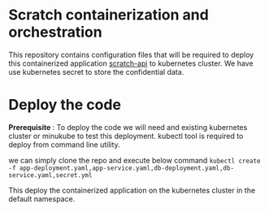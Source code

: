 # Scratch containerization and orchestration
This repository contains configuration files that will be required to deploy this
containerized application [scratch-api](https://github.com/rahulbhatu/scratch-api) to kubernetes cluster.
We have use kubernetes secret to store the confidential data.


# Deploy the code
**Prerequisite** : To deploy the code we will need and existing kubernetes cluster or
minukube to test this deployment.
kubectl tool is required to deploy from command line utility.


we can simply clone the repo and execute below command
`kubectl create -f app-deployment.yaml,app-service.yaml,db-deployment.yaml,db-service.yaml,secret.yml`

This deploy the containerized application on the kubernetes cluster in the default namespace.
